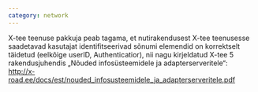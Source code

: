 ```yaml
---
category: network
---
```

X-tee teenuse pakkuja peab tagama, et nutirakendusest X-tee teenusesse
saadetavad kasutajat identifitseerivad sõnumi elemendid on korrektselt täidetud
(eelkõige userID, Authenticatior), nii nagu kirjeldatud X-tee 5 rakendusjuhendis
„Nõuded infosüsteemidele ja adapterserveritele“:  
<http://x-road.ee/docs/est/nouded_infosusteemidele_ja_adapterserveritele.pdf>
